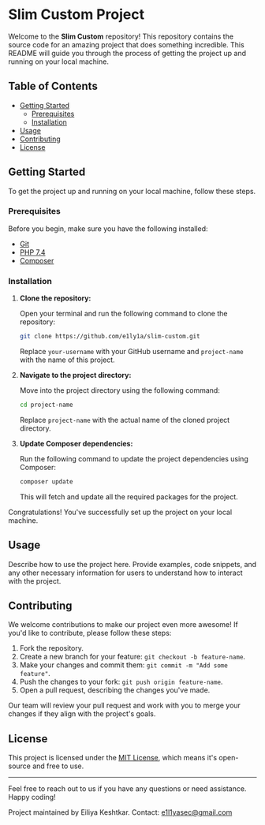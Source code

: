 # Slim Custom Project

Welcome to the **Slim Custom** repository! This repository contains the source code for an amazing project that does something incredible. This README will guide you through the process of getting the project up and running on your local machine.

## Table of Contents

- [Getting Started](#getting-started)
  - [Prerequisites](#prerequisites)
  - [Installation](#installation)
- [Usage](#usage)
- [Contributing](#contributing)
- [License](#license)

## Getting Started

To get the project up and running on your local machine, follow these steps.

### Prerequisites

Before you begin, make sure you have the following installed:

- [Git](https://git-scm.com/)
- [PHP 7.4](https://www.php.net/releases/7_4_0.php)
- [Composer](https://getcomposer.org/)

### Installation

1. **Clone the repository:**

   Open your terminal and run the following command to clone the repository:

   ```bash
   git clone https://github.com/e1ly1a/slim-custom.git
   ```

   Replace `your-username` with your GitHub username and `project-name` with the name of this project.

2. **Navigate to the project directory:**

   Move into the project directory using the following command:

   ```bash
   cd project-name
   ```

   Replace `project-name` with the actual name of the cloned project directory.

3. **Update Composer dependencies:**

   Run the following command to update the project dependencies using Composer:

   ```bash
   composer update
   ```

   This will fetch and update all the required packages for the project.

Congratulations! You've successfully set up the project on your local machine.

## Usage

Describe how to use the project here. Provide examples, code snippets, and any other necessary information for users to understand how to interact with the project.

## Contributing

We welcome contributions to make our project even more awesome! If you'd like to contribute, please follow these steps:

1. Fork the repository.
2. Create a new branch for your feature: `git checkout -b feature-name`.
3. Make your changes and commit them: `git commit -m "Add some feature"`.
4. Push the changes to your fork: `git push origin feature-name`.
5. Open a pull request, describing the changes you've made.

Our team will review your pull request and work with you to merge your changes if they align with the project's goals.

## License

This project is licensed under the [MIT License](LICENSE), which means it's open-source and free to use.

---

Feel free to reach out to us if you have any questions or need assistance. Happy coding!

Project maintained by Eiliya Keshtkar.
Contact: e1l1yasec@gmail.com
